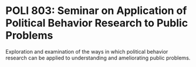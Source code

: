 # POLI 803: Seminar on Application of Political Behavior Research to Public Problems

Exploration and examination of the ways in which political behavior research can be applied to understanding and ameliorating public problems.